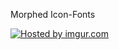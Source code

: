 Morphed Icon-Fonts

<a href="http://imgur.com/E7URMgT"><img src="http://i.imgur.com/E7URMgT.png" title="Hosted by imgur.com" /></a>
